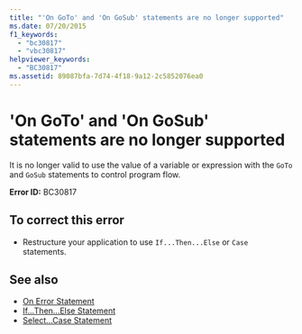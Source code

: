 ```yaml
---
title: "'On GoTo' and 'On GoSub' statements are no longer supported"
ms.date: 07/20/2015
f1_keywords: 
  - "bc30817"
  - "vbc30817"
helpviewer_keywords: 
  - "BC30817"
ms.assetid: 89087bfa-7d74-4f18-9a12-2c5852076ea0
---
```

# 'On GoTo' and 'On GoSub' statements are no longer supported
It is no longer valid to use the value of a variable or expression with the `GoTo` and `GoSub` statements to control program flow.  
  
 **Error ID:** BC30817  
  
## To correct this error  
  
- Restructure your application to use `If...Then...Else` or `Case` statements.  
  
## See also

- [On Error Statement](../../visual-basic/language-reference/statements/on-error-statement.md)
- [If...Then...Else Statement](../../visual-basic/language-reference/statements/if-then-else-statement.md)
- [Select...Case Statement](../../visual-basic/language-reference/statements/select-case-statement.md)
